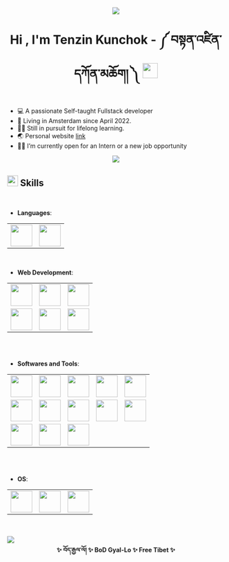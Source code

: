 <h1 align="center">
 
<img src = "https://github.com/Tenzijn/Tenzijn/assets/145247192/b2ae6fc9-43e9-4995-a0f0-709657d1f532" >

<b>Hi , I'm Tenzin Kunchok - ༼ བསྟན་འཛིན་དཀོན་མཆོག། ༽ </b><img src="https://media.giphy.com/media/hvRJCLFzcasrR4ia7z/giphy.gif" width="35">

</h1>

- 💻 A passionate Self-taught Fullstack developer
- 📍 Living in Amsterdam since April 2022.
- 👨‍🎓 Still in pursuit for lifelong learning.
- 🌏 Personal website [link](https://tenzin.tibet.dev)
- 🧑‍💻 I’m currently open for an Intern or a new job opportunity

<p align='center'>
  <img src = "https://github.com/Tenzijn/Tenzijn/assets/145247192/5a5c5ec3-1b93-4d2f-926c-e6d38f3fd0ea" > 
</p>

## <img src="https://media2.giphy.com/media/QssGEmpkyEOhBCb7e1/giphy.gif?cid=ecf05e47a0n3gi1bfqntqmob8g9aid1oyj2wr3ds3mg700bl&rid=giphy.gif" width ="25"><b> Skills</b>

<br>

<p align="center">

- **Languages**:
 <table>
    <tr>
      <td>
        <img src='https://github.com/Tenzijn/Tenzijn/assets/145247192/2a5ab453-4759-4f89-80dc-e3526a86e055' width='50px'>
      </td>
      <td>
        <img src='https://github.com/Tenzijn/Tenzijn/assets/145247192/23367465-a7d8-4228-a47f-7aa4f2acf7ed' width='50px'>
      </td>
    </tr>
  </table>
<br>

- **Web Development**:
 <table>
      <tr>
      <td>
      <img src='https://github.com/Tenzijn/Tenzijn/assets/145247192/cdb6db5d-26ca-46ac-bfcc-42a1db7985d3' width='50px'>
      </td>
      <td>
      <img src='https://github.com/Tenzijn/Tenzijn/assets/145247192/8b872d1f-afc3-47b1-9fca-09edb2562cac' width='50px'>
      </td>
      <td>
      <img src='https://github.com/Tenzijn/Tenzijn/assets/145247192/e2365424-8a67-4960-bf0c-b7b2d269b2e0' width='50px'>
      </td>
      </tr>
      <tr>
      <td>
      <img src='https://github.com/Tenzijn/Tenzijn/assets/145247192/23367465-a7d8-4228-a47f-7aa4f2acf7ed' width='50px'>
      </td>
      <td>

  <img src='https://github.com/Tenzijn/Tenzijn/assets/145247192/64d4e3e5-b6e4-4fa2-b3b8-9405b1a67bd5' width='50px'>
      </td>
      <td>
         
  <img src='https://github.com/Tenzijn/Tenzijn/assets/145247192/f47ef1d9-0ee7-4e3b-a3d1-4a702ea63f77' width='50px'>
      </td>
      </tr>

 </table>

<br>

<br>

- **Softwares and Tools**:
<table>
<tr>
  <td>
  <img src='https://github.com/Tenzijn/Tenzijn/assets/145247192/e5901d4e-c621-4fcd-9442-b5df3e52d75b' width='50px'>
  </td>
  <td>
  <img src='https://github.com/Tenzijn/Tenzijn/assets/145247192/8e9040c3-5509-43a9-a16b-4c8c4078fdb7' width='50px'>
  </td>
  <td>
  <img src='https://github.com/Tenzijn/Tenzijn/assets/145247192/b4f25458-583c-49f8-9bc7-04513db9a4a2' width='50px'>
  </td>
  <td>
  <img src='https://github.com/Tenzijn/Tenzijn/assets/145247192/b4ede178-36c6-41fb-8dbb-847007948239' width='50px'>
  </td>
  <td>
  <img src='https://github.com/Tenzijn/Tenzijn/assets/145247192/ce4ee82b-9631-43b6-98f1-cf5b7df06e41' width='50px'>
  </td>
</tr>
<tr>
  <td>
  <img src='https://github.com/Tenzijn/Tenzijn/assets/145247192/5a167636-f33a-4bc7-ac7b-fbdd3102993f' width='50px'>
  </td>
  <td>
  <img src='https://github.com/Tenzijn/Tenzijn/assets/145247192/6137fd37-ad5d-4964-8c5f-fd1909ac54bf' width='50px'>
  </td>
  <td>
  <img src='https://github.com/Tenzijn/Tenzijn/assets/145247192/9e2711d5-42e4-4db1-8532-f8327dcf4a4c' width='50px'>
  </td>
  <td>
  <img src='https://github.com/Tenzijn/Tenzijn/assets/145247192/d44fd837-fa60-427a-9657-3057a761df09' width='50px'>
  </td>
  <td>
  <img src='https://github.com/Tenzijn/Tenzijn/assets/145247192/915c5a86-2afa-4918-af45-89a6702121d8' width='50px'>
  </td>

</tr>
  <td>
  <img src='https://github.com/Tenzijn/Tenzijn/assets/145247192/3e28e57e-b697-4ffa-99a7-9b3a7d554a2f' width='50px'>
  </td>
  <td>
  <img src='https://github.com/Tenzijn/Tenzijn/assets/145247192/153f5189-df95-41ef-b27b-cfd440b5f4b9' width='50px'>
  </td>
  <td>
  <img src='https://github.com/Tenzijn/Tenzijn/assets/145247192/83fdf03f-a9db-4eb7-a237-5e13800dc52b' width='50px'>
  </td>
<tr>
</tr>
</table>
  </td>
  
</tr>
</table>

<br>

<br>

- **OS**:
<table>
<tr>
<td>
  <img src='https://github.com/Tenzijn/Tenzijn/assets/145247192/89037715-dc92-4273-b636-a43081cabfa2' width='50px'>
</td>
<td>
  <img src='https://github.com/Tenzijn/Tenzijn/assets/145247192/34f85dcd-30ee-4489-ab83-e68395d7f04d' width='50px'>
</td>
<td>
  <img src='https://github.com/Tenzijn/Tenzijn/assets/145247192/af98d730-99a7-40e6-8120-5317ceee2c38' width='50px'>
</td>
</tr>
</table>

<br>
<br>
   <img src="https://user-images.githubusercontent.com/73097560/115834477-dbab4500-a447-11eb-908a-139a6edaec5c.gif">
<br>

<div align = 'center'>
<b>✨ བོད་རྒྱལ་ལོ། ✨ BoD Gyal-Lo ✨ Free Tibet ✨</b>
</div>
<br>
<br>
<!---
Tenzijn/Tenzijn is a ✨ special ✨ repository because its `README.md` (this file) appears on your GitHub profile.
You can click the Preview link to take a look at your changes.
--->
